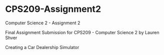 # CPS209-Assignment2
Computer Science 2 - Assignment 2

Final Assignment Submission for CPS209 - Computer Science 2 by Lauren Shver

Creating a Car Dealership Simulator
